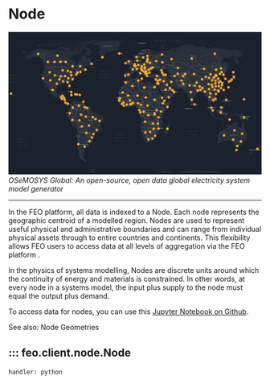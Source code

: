 # Node

![OSeMOSYS Global: An open-source, open data global electricity system model generator](../assets/images/node.png)
*OSeMOSYS Global: An open-source, open data global electricity system model generator*


---

In the FEO platform, all data is indexed to a Node. Each node represents the geographic centroid of a modelled region. Nodes are used to represent useful physical and administrative boundaries and can range from individual physical assets through to entire countries and continents. This flexibility allows FEO users to access data at all levels of aggregation via the FEO platform .

In the physics of systems modelling, Nodes are discrete units around which the continuity of energy and materials is constrained. In other words, at every node in a systems model, the input plus supply to the node must equal the output plus demand.

To access data for nodes, you can use this [Jupyter Notebook on Github](https://github.com/transition-zero/feo-client-examples/blob/main/feo-client-examples/0_nodes.ipynb).

See also: Node Geometries

## ::: feo.client.node.Node
    handler: python

